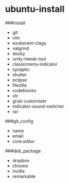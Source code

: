 # ubuntu-install

###install
- git
- vim
- exuberant-ctags
- valgrind
- docky
- unity-tweak-tool
- classicmenu-indicator
- synaptic
- shutter
- eclipse
- filezilla
- codeblocks
- vlc
- grub-customizer
- indicator-sound-switcher
- rar
	
###git_config
- name
- email
- core.editor

###deb_package
- dropbox
- chrome
- nvidia
- remarkable